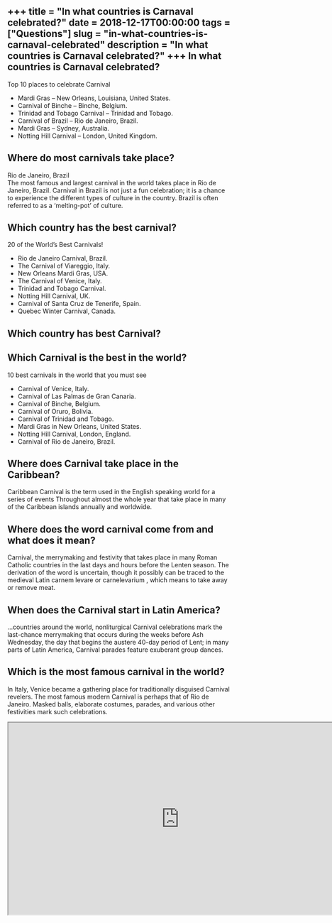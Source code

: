+++
title = "In what countries is Carnaval celebrated?"
date = 2018-12-17T00:00:00
tags = ["Questions"]
slug = "in-what-countries-is-carnaval-celebrated"
description = "In what countries is Carnaval celebrated?"
+++
In what countries is Carnaval celebrated?
-----------------------------------------

Top 10 places to celebrate Carnival

- Mardi Gras – New Orleans, Louisiana, United States.
- Carnival of Binche – Binche, Belgium.
- Trinidad and Tobago Carnival – Trinidad and Tobago.
- Carnival of Brazil – Rio de Janeiro, Brazil.
- Mardi Gras – Sydney, Australia.
- Notting Hill Carnival – London, United Kingdom.

Where do most carnivals take place?
-----------------------------------

Rio de Janeiro, Brazil  
The most famous and largest carnival in the world takes place in Rio de Janeiro, Brazil. Carnival in Brazil is not just a fun celebration; it is a chance to experience the different types of culture in the country. Brazil is often referred to as a ‘melting-pot’ of culture.

Which country has the best carnival?
------------------------------------

20 of the World’s Best Carnivals!

- Rio de Janeiro Carnival, Brazil.
- The Carnival of Viareggio, Italy.
- New Orleans Mardi Gras, USA.
- The Carnival of Venice, Italy.
- Trinidad and Tobago Carnival.
- Notting Hill Carnival, UK.
- Carnival of Santa Cruz de Tenerife, Spain.
- Quebec Winter Carnival, Canada.

Which country has best Carnival?
--------------------------------

Which Carnival is the best in the world?
----------------------------------------

10 best carnivals in the world that you must see

- Carnival of Venice, Italy.
- Carnival of Las Palmas de Gran Canaria.
- Carnival of Binche, Belgium.
- Carnival of Oruro, Bolivia.
- Carnival of Trinidad and Tobago.
- Mardi Gras in New Orleans, United States.
- Notting Hill Carnival, London, England.
- Carnival of Rio de Janeiro, Brazil.

Where does Carnival take place in the Caribbean?
------------------------------------------------

Caribbean Carnival is the term used in the English speaking world for a series of events Throughout almost the whole year that take place in many of the Caribbean islands annually and worldwide.

Where does the word carnival come from and what does it mean?
-------------------------------------------------------------

Carnival, the merrymaking and festivity that takes place in many Roman Catholic countries in the last days and hours before the Lenten season. The derivation of the word is uncertain, though it possibly can be traced to the medieval Latin carnem levare or carnelevarium , which means to take away or remove meat.

When does the Carnival start in Latin America?
----------------------------------------------

…countries around the world, nonliturgical Carnival celebrations mark the last-chance merrymaking that occurs during the weeks before Ash Wednesday, the day that begins the austere 40-day period of Lent; in many parts of Latin America, Carnival parades feature exuberant group dances.

Which is the most famous carnival in the world?
-----------------------------------------------

In Italy, Venice became a gathering place for traditionally disguised Carnival revelers. The most famous modern Carnival is perhaps that of Rio de Janeiro. Masked balls, elaborate costumes, parades, and various other festivities mark such celebrations.

<iframe allow="accelerometer; autoplay; clipboard-write; encrypted-media; gyroscope; picture-in-picture" allowfullscreen="" class="__youtube_prefs__  epyt-is-override  no-lazyload" data-no-lazy="1" data-origheight="433" data-origwidth="770" data-skipgform_ajax_framebjll="" height="433" id="_ytid_47472" loading="lazy" src="https://www.youtube.com/embed/8D6Mgj6Hcew?enablejsapi=1&autoplay=0&cc_load_policy=0&cc_lang_pref=&iv_load_policy=1&loop=0&modestbranding=0&rel=1&fs=1&playsinline=0&autohide=2&theme=dark&color=red&controls=1&" title="YouTube player" width="770"></iframe>